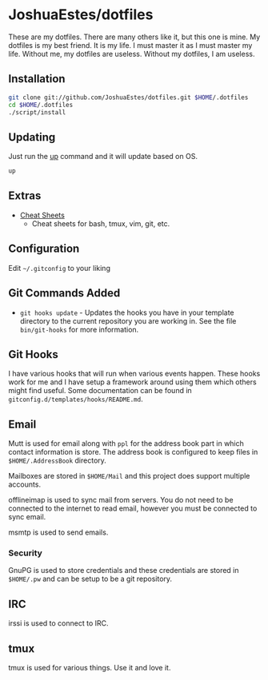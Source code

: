 JoshuaEstes/dotfiles
====================

These are my dotfiles. There are many others like it, but this one is mine. My
dotfiles is my best friend. It is my life. I must master it as I must master
my life. Without me, my dotfiles are useless. Without my dotfiles, I am useless.

## Installation

```bash
git clone git://github.com/JoshuaEstes/dotfiles.git $HOME/.dotfiles
cd $HOME/.dotfiles
./script/install
```
## Updating

Just run the [up](https://github.com/JoshuaEstes/dotfiles/blob/master/bin/up) command
and it will update based on OS.

```bash
up
```

## Extras

* [Cheat Sheets](https://gist.github.com/JoshuaEstes/2627607)
   * Cheat sheets for bash, tmux, vim, git, etc.

## Configuration

Edit `~/.gitconfig` to your liking


## Git Commands Added

* `git hooks update` - Updates the hooks you have in your template directory to the current
repository you are working in. See the file `bin/git-hooks` for more
information.

## Git Hooks

I have various hooks that will run when various events happen. These hooks work
for me and I have setup a framework around using them which others might find
useful. Some documentation can be found in
`gitconfig.d/templates/hooks/README.md`.

## Email

Mutt is used for email along with `ppl` for the address book part in which
contact information is store. The address book is configured to keep files in
`$HOME/.AddressBook` directory.

Mailboxes are stored in `$HOME/Mail` and this project does support multiple
accounts.

offlineimap is used to sync mail from servers. You do not need to be connected
to the internet to read email, however you must be connected to sync email.

msmtp is used to send emails.

### Security

GnuPG is used to store credentials and these credentials are stored in
`$HOME/.pw` and can be setup to be a git repository.

## IRC

irssi is used to connect to IRC.

## tmux

tmux is used for various things. Use it and love it.

